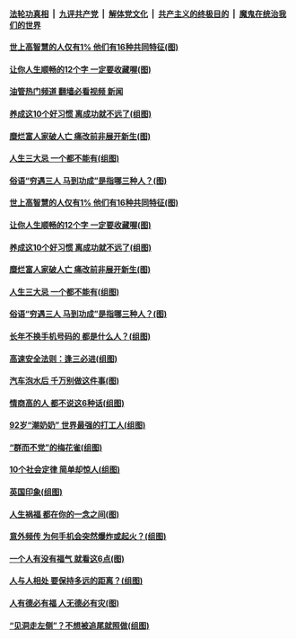 ####  [法轮功真相](../../../../basic/blob/master/README.md?t=09060931) &nbsp;|&nbsp; [九评共产党](../../../../9ping.md/blob/master/README.md?t=09060931) &nbsp;|&nbsp; [解体党文化](../../../../jtdwh.md/blob/master/README.md?t=09060931)  &nbsp;|&nbsp; [共产主义的终极目的](../../../../gczydzjmd.md/blob/master/README.md?t=09060931) &nbsp;|&nbsp; [魔鬼在统治我们的世界](../../../../mgztzwmdsj.md/blob/master/README.md?t=09060931) 

#### [世上高智慧的人仅有1% 他们有16种共同特征(图)](../pages/p8/1015958.md?t=09060931) 

#### [让你人生顺畅的12个字 一定要收藏喔(图)](../pages/p8/1015909.md?t=09060931) 

#### [油管热门频道 翻墙必看视频 新闻](http://45.76.130.85:81/youtube.html?09060931)

#### [养成这10个好习惯 离成功就不远了(组图)](../pages/p8/1015957.md?t=09060931) 

#### [糜烂富人家破人亡 痛改前非展开新生(图)](../pages/p8/1015765.md?t=09060931) 

#### [人生三大忌 一个都不能有(组图)](../pages/p8/1015363.md?t=09060931) 

#### [俗语“穷遇三人 马到功成”是指哪三种人？(图)](../pages/p8/1015899.md?t=09060931) 

#### [世上高智慧的人仅有1% 他们有16种共同特征(图)](../pages/p8/1015958.md?t=09060931) 

#### [让你人生顺畅的12个字 一定要收藏喔(图)](../pages/p8/1015909.md?t=09060931) 

#### [养成这10个好习惯 离成功就不远了(组图)](../pages/p8/1015957.md?t=09060931) 

#### [糜烂富人家破人亡 痛改前非展开新生(图)](../pages/p8/1015765.md?t=09060931) 

#### [人生三大忌 一个都不能有(组图)](../pages/p8/1015363.md?t=09060931) 

#### [俗语“穷遇三人 马到功成”是指哪三种人？(图)](../pages/p8/1015899.md?t=09060931) 

#### [长年不换手机号码的 都是什么人？(组图)](../pages/p8/1015862.md?t=09060931) 

#### [高速安全法则：逢三必进(组图)](../pages/p8/1015688.md?t=09060931) 

#### [汽车泡水后 千万别做这件事(图)](../pages/p8/1015519.md?t=09060931) 

#### [情商高的人 都不说这6种话(组图)](../pages/p8/1014601.md?t=09060931) 

#### [92岁“潮奶奶” 世界最强的打工人(组图)](../pages/p8/1014804.md?t=09060931) 

#### [“群而不党”的梅花雀(组图)](../pages/p8/1015636.md?t=09060931) 

#### [10个社会定律 简单却惊人(组图)](../pages/p8/1015723.md?t=09060931) 

#### [英国印象(组图)](../pages/p8/1013325.md?t=09060931) 

#### [人生祸福 都在你的一念之间(图)](../pages/p8/1015680.md?t=09060931) 

#### [意外频传 为何手机会突然爆炸或起火？(组图)](../pages/p8/1015681.md?t=09060931) 

#### [一个人有没有福气 就看这6点(图)](../pages/p8/1015641.md?t=09060931) 

#### [人与人相处 要保持多远的距离？(组图)](../pages/p8/1015633.md?t=09060931) 

#### [人有德必有福 人无德必有灾(图)](../pages/p8/1015624.md?t=09060931) 

#### [“见洞走左侧”？不想被追尾就照做(组图)](../pages/p8/1014802.md?t=09060931) 

<img src='http://gfw-breaker.win/goodnews/indexes/p8.md' width='0px' height='0px'/>

